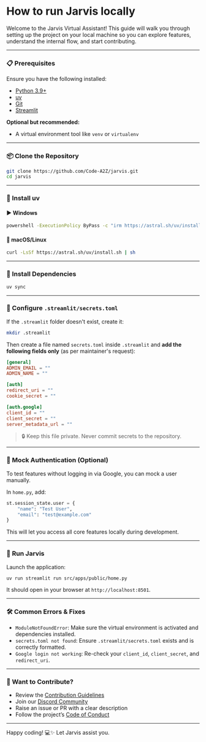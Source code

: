 # How to run Jarvis locally

Welcome to the Jarvis Virtual Assistant! This guide will walk you through setting up the project on your local machine so you can explore features, understand the internal flow, and start contributing.

---

### 📋 Prerequisites

Ensure you have the following installed:

- [Python 3.9+](https://www.python.org/downloads/)
- [uv](https://docs.astral.sh/uv/)
- [Git](https://git-scm.com/downloads)
- [Streamlit](https://docs.streamlit.io/)

**Optional but recommended:**
- A virtual environment tool like `venv` or `virtualenv`

---

### 📦 Clone the Repository

```bash
git clone https://github.com/Code-A2Z/jarvis.git
cd jarvis
```

---

### 🧰 Install uv

#### ▶️ Windows

```bash
powershell -ExecutionPolicy ByPass -c "irm https://astral.sh/uv/install.ps1 | iex"
```

#### 🐧 macOS/Linux

```bash
curl -LsSf https://astral.sh/uv/install.sh | sh
```

---

### 🧪 Install Dependencies

```bash
uv sync
```

---

### 🔐 Configure `.streamlit/secrets.toml`

If the `.streamlit` folder doesn't exist, create it:

```bash
mkdir .streamlit
```

Then create a file named `secrets.toml` inside `.streamlit` and **add the following fields only** (as per maintainer's request):

```toml
[general]
ADMIN_EMAIL = ""
ADMIN_NAME = ""

[auth]
redirect_uri = ""
cookie_secret = ""

[auth.google]
client_id = ""
client_secret = ""
server_metadata_url = ""
```

> 🔒 Keep this file private. Never commit secrets to the repository.

---

### 🧪 Mock Authentication (Optional)

To test features without logging in via Google, you can mock a user manually.

In `home.py`, add:

```python
st.session_state.user = {
    "name": "Test User",
    "email": "test@example.com"
}
```

This will let you access all core features locally during development.

---

### 🚀 Run Jarvis

Launch the application:

```bash
uv run streamlit run src/apps/public/home.py
```

It should open in your browser at `http://localhost:8501`.

---

### 🛠️ Common Errors & Fixes

- `ModuleNotFoundError`: Make sure the virtual environment is activated and dependencies installed.
- `secrets.toml not found`: Ensure `.streamlit/secrets.toml` exists and is correctly formatted.
- `Google login not working`: Re-check your `client_id`, `client_secret`, and `redirect_uri`.

---

### 🤝 Want to Contribute?

- Review the [Contribution Guidelines](CONTRIBUTING.md)
- Join our [Discord Community](https://discord.gg/tSqtvHUJzE)
- Raise an issue or PR with a clear description
- Follow the project’s [Code of Conduct](CODE_OF_CONDUCT.md)

---

Happy coding! 💻✨ Let Jarvis assist you.
